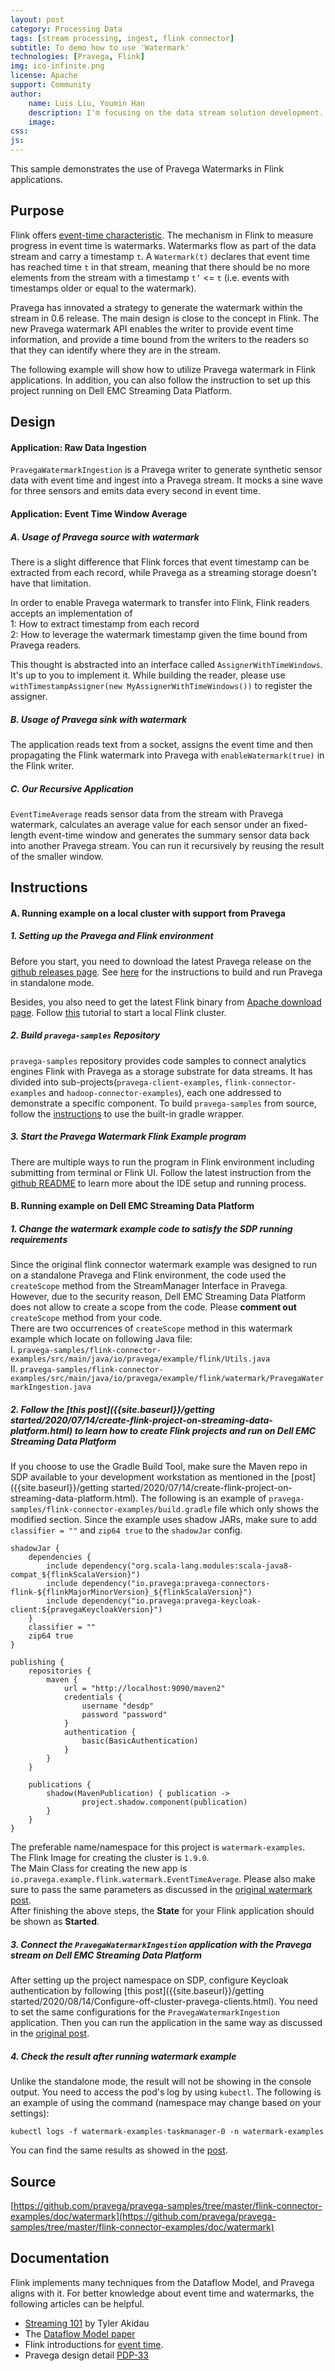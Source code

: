 ```yaml
---
layout: post
category: Processing Data
tags: [stream processing, ingest, flink connector]
subtitle: To demo how to use 'Watermark'
technologies: [Pravega, Flink]
img: ico-infinite.png
license: Apache
support: Community
author: 
    name: Luis Liu, Youmin Han
    description: I'm focusing on the data stream solution development.  
    image: 
css: 
js: 
---
```

This sample demonstrates the use of Pravega Watermarks in Flink applications.
<!--more-->

## Purpose
Flink offers [event-time characteristic](https://ci.apache.org/projects/flink/flink-docs-stable/dev/event_time.html).
The mechanism in Flink to measure progress in event time is watermarks.
Watermarks flow as part of the data stream and carry a timestamp `t`.
A `Watermark(t)` declares that event time has reached time `t` in that stream, meaning that there should be no more elements from the stream with a timestamp `t’` <= `t` 
(i.e. events with timestamps older or equal to the watermark).

Pravega has innovated a strategy to generate the watermark within the stream in 0.6 release.
The main design is close to the concept in Flink. The new Pravega watermark API enables the writer to provide event time information, and provide a time bound from the writers to the readers so that they can identify where they are in the stream.

The following example will show how to utilize Pravega watermark in Flink applications. In addition, you can also follow the instruction to set up this project running on Dell EMC Streaming Data Platform.

## Design
#### Application: Raw Data Ingestion
`PravegaWatermarkIngestion` is a Pravega writer to generate synthetic sensor data with event time and ingest into a Pravega stream.
It mocks a sine wave for three sensors and emits data every second in event time.

#### Application: Event Time Window Average
##### A. Usage of Pravega source with watermark 
There is a slight difference that Flink forces that event timestamp can be extracted from each record, while Pravega as a streaming storage doesn't have that limitation.

In order to enable Pravega watermark to transfer into Flink, Flink readers accepts an implementation of  
1: How to extract timestamp from each record  
2: How to leverage the watermark timestamp given the time bound from Pravega readers.

This thought is abstracted into an interface called `AssignerWithTimeWindows`. It's up to you to implement it.
While building the reader, please use `withTimestampAssigner(new MyAssignerWithTimeWindows())` to register the assigner. 

##### B. Usage of Pravega sink with watermark 
The application reads text from a socket, assigns the event time and then propagating the Flink watermark into Pravega with `enableWatermark(true)` in the Flink writer.

##### C. Our Recursive Application
`EventTimeAverage` reads sensor data from the stream with Pravega watermark, calculates an average value for each sensor under an fixed-length event-time window and generates the summary sensor data back into another Pravega stream.
You can run it recursively by reusing the result of the smaller window.

## Instructions
#### A. Running example on a local cluster with support from Pravega

##### 1. Setting up the Pravega and Flink environment
Before you start, you need to download the latest Pravega release on the [github releases page](https://github.com/pravega/pravega/releases). See [here](http://pravega.io/docs/latest/getting-started/) for the instructions to build and run Pravega in standalone mode.  

Besides, you also need to get the latest Flink binary from [Apache download page](https://flink.apache.org/downloads.html). Follow [this](https://ci.apache.org/projects/flink/flink-docs-stable/getting-started/tutorials/local_setup.html) tutorial to start a local Flink cluster. 

##### 2. Build `pravega-samples` Repository

`pravega-samples` repository provides code samples to connect analytics engines Flink with Pravega as a storage substrate for data streams. It has divided into sub-projects(`pravega-client-examples`, `flink-connector-examples` and `hadoop-connector-examples`), each one addressed to demonstrate a specific component. To build `pravega-samples` from source, follow the [instructions](https://github.com/pravega/pravega-samples#pravega-samples-build-instructions) to use the built-in gradle wrapper.  

##### 3. Start the Pravega Watermark Flink Example program

There are multiple ways to run the program in Flink environment including submitting from terminal or Flink UI. Follow the latest instruction from the [github README](https://github.com/pravega/pravega-samples/tree/master/flink-connector-examples/doc/watermark) to learn more about the IDE setup and running process.

#### B. Running example on Dell EMC Streaming Data Platform
##### 1. Change the watermark example code to satisfy the SDP running requirements
Since the original flink connector watermark example was designed to run on a standalone Pravega and Flink environment, the code used the `createScope` method from the StreamManager Interface in Pravega. However, due to the security reason, Dell EMC Streaming Data Platform does not allow to create a scope from the code. Please **comment out** `createScope` method from your code.   
There are two occurrences of `createScope` method in this watermark example which locate on following Java file:   
I. ```pravega-samples/flink-connector-examples/src/main/java/io/pravega/example/flink/Utils.java```  
II. ```pravega-samples/flink-connector-examples/src/main/java/io/pravega/example/flink/watermark/PravegaWatermarkIngestion.java```

##### 2. Follow the [this post]({{site.baseurl}}/getting started/2020/07/14/create-flink-project-on-streaming-data-platform.html) to learn how to create Flink projects and run on Dell EMC Streaming Data Platform
If you choose to use the Gradle Build Tool, make sure the Maven repo in SDP available to your development workstation as mentioned in the [post]({{site.baseurl}}/getting started/2020/07/14/create-flink-project-on-streaming-data-platform.html). The following is an example of ```pravega-samples/flink-connector-examples/build.gradle``` file which only shows the modified section. Since the example uses shadow JARs, make sure to add `classifier = ""` and `zip64 true` to the `shadowJar` config. 
```
shadowJar {
    dependencies {
        include dependency("org.scala-lang.modules:scala-java8-compat_${flinkScalaVersion}")
        include dependency("io.pravega:pravega-connectors-flink-${flinkMajorMinorVersion}_${flinkScalaVersion}")
        include dependency("io.pravega:pravega-keycloak-client:${pravegaKeycloakVersion}")
    }
    classifier = ""
    zip64 true
}

publishing {
    repositories {
        maven {
            url = "http://localhost:9090/maven2"
            credentials {
                username "desdp"
                password "password"
            }
            authentication {
                basic(BasicAuthentication)
            }
        }
    }

    publications {
        shadow(MavenPublication) { publication ->
                project.shadow.component(publication)
        }
    }
}
```
The preferable name/namespace for this project is ```watermark-examples```.  
The Flink Image for creating the cluster is ```1.9.0```.  
The Main Class for creating the new app is ```io.pravega.example.flink.watermark.EventTimeAverage```. Please also make sure to pass the same parameters as discussed in the [original watermark post](https://github.com/pravega/pravega-samples/tree/master/flink-connector-examples/doc/watermark).  
After finishing the above steps, the **State** for your Flink application should be shown as **Started**.

##### 3. Connect the `PravegaWatermarkIngestion` application with the Pravega stream on Dell EMC Streaming Data Platform 
After setting up the project namespace on SDP, configure Keycloak authentication by following [this post]({{site.baseurl}}/getting started/2020/08/14/Configure-off-cluster-pravega-clients.html). You need to set the same configurations for the `PravegaWatermarkIngestion` application. Then you can run the application in the same way as discussed in the [original post](https://github.com/pravega/pravega-samples/tree/master/flink-connector-examples/doc/watermark).


##### 4. Check the result after running watermark example
Unlike the standalone mode, the result will not be showing in the console output. You need to access the pod's log by using `kubectl`. The following is an example of using the command (namespace may change based on your settings):
```
kubectl logs -f watermark-examples-taskmanager-0 -n watermark-examples
```
You can find the same results as showed in the [post](https://github.com/pravega/pravega-samples/tree/master/flink-connector-examples/doc/watermark).

## Source
[https://github.com/pravega/pravega-samples/tree/master/flink-connector-examples/doc/watermark](https://github.com/pravega/pravega-samples/tree/master/flink-connector-examples/doc/watermark)

## Documentation
Flink implements many techniques from the Dataflow Model, and Pravega aligns with it.
For better knowledge about event time and watermarks, the following articles can be helpful.

- [Streaming 101](https://www.oreilly.com/ideas/the-world-beyond-batch-streaming-101) by Tyler Akidau
- The [Dataflow Model paper](https://research.google.com/pubs/archive/43864.pdf)
- Flink introductions for [event time](https://ci.apache.org/projects/flink/flink-docs-stable/dev/event_time.html).
- Pravega design detail [PDP-33](https://github.com/pravega/pravega/wiki/PDP-33:-Watermarking)